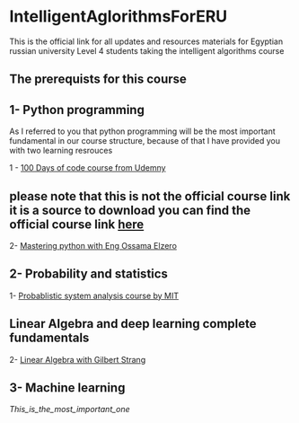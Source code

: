 # IntelligentAglorithmsForERU
This is the official link for all updates and resources materials for Egyptian russian university Level 4 students taking the intelligent algorithms course



## The prerequists for this course 

## 1- Python programming 

As I referred to you that python programming will be the most important fundamental in our course structure, because of that I have provided you with two learning resrouces 

1 - [100 Days of code course from Udemny](https://www.howtofree.org/complete-python-pro-bootcamp-3/) 
## please note that this is not the official course link it is a source to download you can find the official course link [here](https://www.udemy.com/course/100-days-of-code/)


2- [Mastering python with Eng Ossama Elzero](https://youtube.com/playlist?list=PLDoPjvoNmBAyE_gei5d18qkfIe-Z8mocs&si=kAVtDHeEED4KK7BX)




## 2- Probability and statistics 

1- [Probablistic system analysis course by MIT](https://youtube.com/playlist?list=PLUl4u3cNGP60A3XMwZ5sep719_nh95qOe&si=AGNh7_uuu64RDsrY)


## Linear Algebra and deep learning complete fundamentals 

2- [Linear Algebra with Gilbert Strang](https://youtube.com/playlist?list=PLUl4u3cNGP63oMNUHXqIUcrkS2PivhN3k&si=Q_dHeedJ5Yfgk5xK)




## 3- Machine learning 

_This_is_the_most_important_one_  









